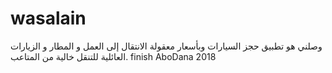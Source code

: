 # wasalain
وصلني هو تطبيق حجز السيارات وبأسعار معقولة الانتقال إلى العمل و المطار و الزيارات العائلية للتنقل خالية من المتاعب. 
finish AboDana 2018

